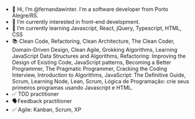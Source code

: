 - 👋 Hi, I’m @fernandawinter. I'm a software developer from Porto Alegre/RS.
- 👀 I’m currently interested in front-end development.
- 🌱 I’m currently learning Javascript, React, jQuery, Typescript, HTML, CSS
- 📚 Clean Code, Refactoring, Clean Architecture, The Clean Coder, Domain-Driven Design, Clean Agile, Grokking Algorithms, Learning JavaScript Data Structures and Algorithms, Refactoring: Improving the Design of Existing Code, JavaScript patterns, Becoming a Better Programmer, The Pragmatic Programmer, Cracking the Coding Interview, Introduction to Algorithms, JavaScript: The Definitive Guide, Scrum, Learning Node, Lean, Scrum, Lógica de Programação: crie seus primeiros programas usando Javascript e HTML.
- ✅ TDD practitioner
- 🗣️Feedback practitioner
- ✅ Agile: Kanban, Scrum, XP
